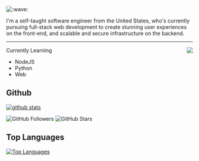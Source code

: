 
<img src="https://raw.githubusercontent.com/cnrad/cnrad/main/wave.svg" alt=":wave:" />

I'm a self-taught software engineer from the United States, who's currently pursuing full-stack web development to create stunning user experiences on the front-end, and scalable and secure infrastructure on the backend.

---

<a href="https://discord.com/users/1005921730918875177">
  <img src="https://lanyard-profile-readme.vercel.app/api/1005921730918875177?hideTimestamp=true&idleMessage=Just%20chillin'%20at%20the%20moment..." align="right" />
</a>

Currently Learning
  - NodeJS
  - Python
  - Web


## **Github**

[![github stats](https://github-readme-stats.vercel.app/api?7Kazumiii=anuraghazra&hide=contribs,prs)](https://github.com/7Kazumiii)

![GitHub Followers](https://img.shields.io/github/followers/7kazumiii?logo=Github&logoColor=3732ff&label=Followers&style=for-the-badge)
![GitHub Stars](https://img.shields.io/github/stars/7Kazumiii?logo=Github&logoColor=3732ff&label=STARS&style=for-the-badge )


## **Top Languages**

[![Top Languages](https://github-readme-stats.vercel.app/api/top-langs/?username=7Kazumiii&show_icons=true&theme=radical&layout=compact)](https://github.com/7Kazumiii)
